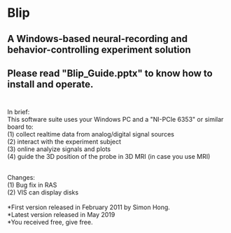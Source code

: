 # Blip
## A Windows-based neural-recording and behavior-controlling experiment solution <br>
## Please read "Blip_Guide.pptx" to know how to install and operate.<br><br>
In brief:<br>
This software suite uses your Windows PC and a "NI-PCIe 6353" or similar board to:<br> 
(1) collect realtime data from analog/digital signal sources<br> 
(2) interact with the experiment subject<br>
(3) online analyize signals and plots<br>
(4) guide the 3D position of the probe in 3D MRI (in case you use MRI)<br><br>
 

Changes:<br>
(1) Bug fix in RAS<br>
(2) VIS can display disks
<br><br>
*First version released in February 2011 by Simon Hong.<br>
*Latest version released in May 2019<br>
*You received free, give free.
